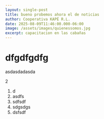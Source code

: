```yaml
---
layout: single-post
title: bueno probemos ahora el de noticias
author: Cooperativa KAPÉ R.L.
date: 2025-08-09T11:46:00.000-06:00
image: /assets/images/quienessomos.jpg
excerpt: capacitacion en las cabañas
---
```

# dfgdfgdfg

asdasdadasda

2

1. d
2. asdfs
3. sdfsdf
4. sdgsdgs
5. dsfsdf

